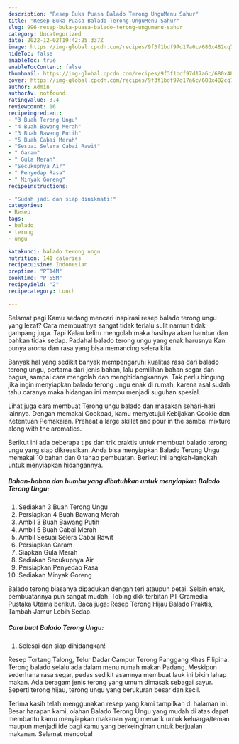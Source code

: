 ```yaml
---
description: "Resep Buka Puasa Balado Terong UnguMenu Sahur"
title: "Resep Buka Puasa Balado Terong UnguMenu Sahur"
slug: 996-resep-buka-puasa-balado-terong-ungumenu-sahur
category: Uncategorized
date: 2022-12-02T19:42:25.337Z
image: https://img-global.cpcdn.com/recipes/9f3f1bdf97d17a6c/680x482cq70/balado-terong-ungu-foto-resep-utama.jpg
hideToc: false
enableToc: true
enableTocContent: false
thumbnail: https://img-global.cpcdn.com/recipes/9f3f1bdf97d17a6c/680x482cq70/balado-terong-ungu-foto-resep-utama.jpg
cover: https://img-global.cpcdn.com/recipes/9f3f1bdf97d17a6c/680x482cq70/balado-terong-ungu-foto-resep-utama.jpg
author: Admin
authorAv: notfound
ratingvalue: 3.4
reviewcount: 16
recipeingredient:
- "3 Buah Terong Ungu"
- "4 Buah Bawang Merah"
- "3 Buah Bawang Putih"
- "5 Buah Cabai Merah"
- "Sesuai Selera Cabai Rawit"
- " Garam"
- " Gula Merah"
- "Secukupnya Air"
- " Penyedap Rasa"
- " Minyak Goreng"
recipeinstructions:

- "Sudah jadi dan siap dinikmati!"
categories:
- Resep
tags:
- balado
- terong
- ungu

katakunci: balado terong ungu 
nutrition: 141 calories
recipecuisine: Indonesian
preptime: "PT14M"
cooktime: "PT55M"
recipeyield: "2"
recipecategory: Lunch

---
```



Selamat pagi Kamu sedang mencari inspirasi resep balado terong ungu yang lezat? Cara membuatnya sangat tidak terlalu sulit namun tidak gampang juga. Tapi Kalau keliru mengolah maka hasilnya akan hambar dan bahkan tidak sedap. Padahal balado terong ungu yang enak harusnya Kan punya aroma dan rasa yang bisa memancing selera kita.


Banyak hal yang sedikit banyak mempengaruhi kualitas rasa dari balado terong ungu, pertama dari jenis bahan, lalu pemilihan bahan segar dan bagus, sampai cara mengolah dan menghidangkannya. Tak perlu bingung jika ingin menyiapkan balado terong ungu enak di rumah, karena asal sudah tahu caranya maka hidangan ini mampu menjadi suguhan spesial.

Lihat juga cara membuat Terong ungu balado dan masakan sehari-hari lainnya. Dengan memakai Cookpad, kamu menyetujui Kebijakan Cookie dan Ketentuan Pemakaian. Preheat a large skillet and pour in the sambal mixture along with the aromatics.


Berikut ini ada beberapa tips dan trik praktis untuk membuat balado terong ungu yang siap dikreasikan. Anda bisa menyiapkan Balado Terong Ungu memakai 10 bahan dan 0 tahap pembuatan. Berikut ini langkah-langkah untuk menyiapkan hidangannya.

<!--inarticleads1-->

##### Bahan-bahan dan bumbu yang dibutuhkan untuk menyiapkan Balado Terong Ungu:

1. Sediakan 3 Buah Terong Ungu
1. Persiapkan 4 Buah Bawang Merah
1. Ambil 3 Buah Bawang Putih
1. Ambil 5 Buah Cabai Merah
1. Ambil Sesuai Selera Cabai Rawit
1. Persiapkan  Garam
1. Siapkan  Gula Merah
1. Sediakan Secukupnya Air
1. Persiapkan  Penyedap Rasa
1. Sediakan  Minyak Goreng


Balado terong biasanya dipadukan dengan teri ataupun petai. Selain enak, pembuatannya pun sangat mudah. Tobing dkk terbitan PT Gramedia Pustaka Utama berikut. Baca juga: Resep Terong Hijau Balado Praktis, Tambah Jamur Lebih Sedap. 

<!--inarticleads2-->

##### Cara buat Balado Terong Ungu:


1. Selesai dan siap dihidangkan!

Resep Tortang Talong, Telur Dadar Campur Terong Panggang Khas Filipina. Terong balado selalu ada dalam menu rumah makan Padang. Meskipun sederhana rasa segar, pedas sedikit asamnya membuat lauk ini bikin lahap makan. Ada beragam jenis terong yang umum dimasak sebagai sayur. Seperti terong hijau, terong ungu yang berukuran besar dan kecil. 

Terima kasih telah menggunakan resep yang kami tampilkan di halaman ini. Besar harapan kami, olahan Balado Terong Ungu yang mudah di atas dapat membantu kamu menyiapkan makanan yang menarik untuk keluarga/teman maupun menjadi ide bagi kamu yang berkeinginan untuk berjualan makanan. Selamat mencoba!
